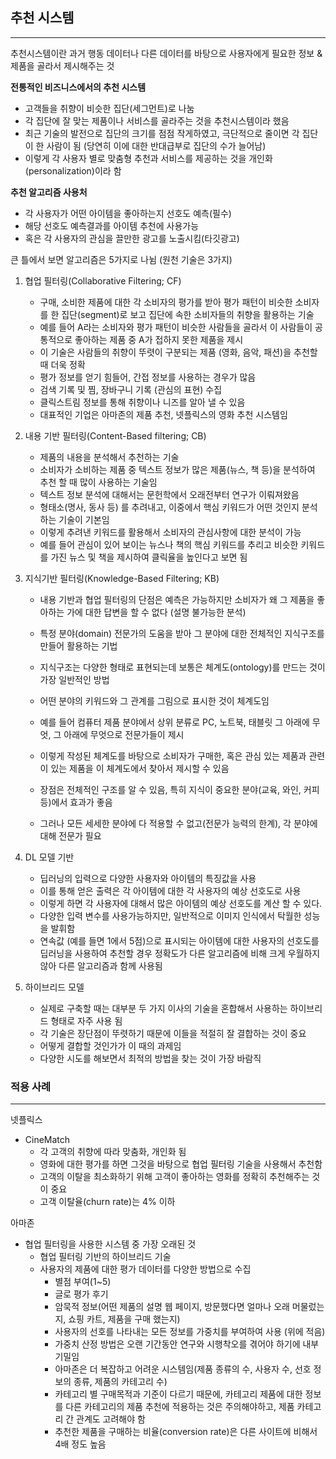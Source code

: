 ## 추천 시스템

---

추천시스템이란 과거 행동 데이터나 다른 데이터를 바탕으로 사용자에게 필요한 정보 & 제품을 골라서 제시해주는 것



**전통적인 비즈니스에서의 추천 시스템**

- 고객들을 취향이 비슷한 집단(세그먼트)로 나눔
- 각 집단에 잘 맞는 제품이나 서비스를 골라주는 것을 추천시스템이라 했음
- 최근 기술의 발전으로 집단의 크기를 점점 작게하였고, 극단적으로 줄이면 각 집단이 한 사람이 됨 (당연히 이에 대한 반대급부로 집단의 수가 늘어남)
- 이렇게 각 사용자 별로 맞춤형 추천과 서비스를 제공하는 것을 개인화(personalization)이라 함



**추천 알고리즘 사용처**

- 각 사용자가 어떤 아이템을 좋아하는지 선호도 예측(필수)
- 해당 선호도 예측결과를 아이템 추천에 사용가능
- 혹은 각 사용자의 관심을 끌만한 광고를 노출시킴(타깃광고)



큰 틀에서 보면 알고리즘은 5가지로 나뉨 (원천 기술은 3가지)

1. 협업 필터링(Collaborative Filtering; CF)

   - 구매, 소비한 제품에 대한 각 소비자의 평가를 받아 평가 패턴이 비슷한 소비자를 한 집단(segment)로 보고 집단에 속한 소비자들의 취향을 활용하는 기술
   - 예를 들어 A라는 소비자와 평가 패턴이 비슷한 사람들을 골라서 이 사람들이 공통적으로 좋아하는 제품 중 A가 접하지 못한 제품을 제시
   - 이 기술은 사람들의 취향이 뚜렷이 구분되는 제품 (영화, 음악, 패션)을 추천할 때 더욱 정확
   - 평가 정보를 얻기 힘들어, 간접 정보를 사용하는 경우가 많음
   - 검색 기록 및 찜, 장바구니 기록 (관심의 표현) 수집
   - 클릭스트림 정보를 통해 취향이나 니즈를 알아 낼 수 있음
   - 대표적인 기업은 아마존의 제품 추천, 넷플릭스의 영화 추천 시스템임

   

2. 내용 기반 필터링(Content-Based filtering; CB)

   - 제품의 내용을 분석해서 추천하는 기술
   - 소비자가 소비하는 제품 중 텍스트 정보가 많은 제품(뉴스, 책 등)을 분석하여 추천 할 때 많이 사용하는 기술임
   - 텍스트 정보 분석에 대해서는 문헌학에서 오래전부터 연구가 이뤄져왔음
   - 형태소(명사, 동사 등) 를 추려내고, 이중에서 핵심 키워드가 어떤 것인지 분석하는 기술이 기본임
   - 이렇게 추려낸 키워드를 활용해서 소비자의 관심사항에 대한 분석이 가능
   - 예를 들어 관심이 있어 보이는 뉴스나 책의 핵심 키워드를 추리고 비슷한 키워드를 가진 뉴스 및 책을 제시하여 클릭율을 높인다고 보면 됨

   

3. 지식기반 필터링(Knowledge-Based Filtering; KB)

   - 내용 기반과 협업 필터링의 단점은 예측은 가능하지만 소비자가 왜 그 제품을 좋아하는 가에 대한 답변을 할 수 없다 (설명 불가능한 분석)
   - 특정 분야(domain) 전문가의 도움을 받아 그 분야에 대한 전체적인 지식구조를 만들어 활용하는 기법
   - 지식구조는 다양한 형태로 표현되는데 보통은 체계도(ontology)를 만드는 것이 가장 일반적인 방법
   - 어떤 분야의 키워드와 그 관계를 그림으로 표시한 것이 체계도임
   - 예를 들어 컴퓨터 제품 분야에서 상위 분류로 PC, 노트북, 태블릿 그 아래에 무엇, 그 아래에 무엇으로 전문가들이 제시
   - 이렇게 작성된 체계도를 바탕으로 소비자가 구매한, 혹은 관심 있는 제품과 관련이 있는 제품을 이 체계도에서 찾아서 제시할 수 있음

   - 장점은 전체적인 구조를 알 수 있음, 특히 지식이 중요한 분야(교육, 와인, 커피 등)에서 효과가 좋음
   - 그러나 모든 세세한 분야에 다 적용할 수 없고(전문가 능력의 한계), 각 분야에 대해 전문가 필요

   

4. DL 모델 기반

   - 딥러닝의 입력으로 다양한 사용자와 아이템의 특징값을 사용
   - 이를 통해 얻은 출력은 각 아이템에 대한 각 사용자의 예상 선호도로 사용
   - 이렇게 하면 각 사용자에 대해서 많은 아이템의 예상 선호도를 계산 할 수 있다.
   - 다양한 입력 변수를 사용가능하지만, 일반적으로 이미지 인식에서 탁월한 성능을 발휘함
   - 연속값 (예를 들면 1에서 5점)으로 표시되는 아이템에 대한 사용자의 선호도를 딥러닝을 사용하여 추천할 경우 정확도가 다른 알고리즘에 비해 크게 우월하지 않아 다른 알고리즘과 함께 사용됨

   

5. 하이브리드 모델

   - 실제로 구축할 때는 대부분 두 가지 이사의 기술을 혼합해서 사용하는 하이브리드 형태로 자주 사용 됨
   - 각 기술은 장단점이 뚜렷하기 때문에 이들을 적절히 잘 결합하는 것이 중요
   - 어떻게 결합할 것인가가 이 때의 과제임
   - 다양한 시도를 해보면서 최적의 방법을 찾는 것이 가장 바람직



### 적용 사례

---

넷플릭스

- CineMatch 
  - 각 고객의 취향에 따라 맞춤화, 개인화 됨
  - 영화에 대한 평가를 하면 그것을 바탕으로 협업 필터링 기술을 사용해서 추천함
  - 고객의 이탈을 최소화하기 위해 고객이 좋아하는 영화를 정확히 추천해주는 것이 중요
  - 고객 이탈율(churn rate)는 4% 이하

아마존

- 협업 필터링을 사용한 시스템 중 가장 오래된 것
  - 협업 필터링 기반의 하이브리드 기술
  - 사용자의 제품에 대한 평가 데이터를 다양한 방법으로 수집
    - 별점 부여(1~5)
    - 글로 평가 후기
    - 암묵적 정보(어떤 제품의 설명 웹 페이지, 방문했다면 얼마나 오래 머물렀는지, 쇼핑 카트, 제품을 구매 했는지)
    - 사용자의 선호를 나타내는 모든 정보를 가중치를 부여하여 사용 (위에 적음)
    - 가중치 산정 방법은 오랜 기간동안 연구와 시행착오를 겪어야 하기에 내부 기밀임
    - 아마존은 더 복잡하고 어려운 시스템임(제품 종류의 수, 사용자 수,  선호 정보의 종류, 제품의 카테고리 수)
    - 카테고리 별 구매목적과 기준이 다르기 때문에, 카테고리 제품에 대한 정보를 다른 카테고리의 제품 추천에 적용하는 것은 주의해야하고, 제품 카테고리 간 관계도 고려해야 함
    - 추천한 제품을 구매하는 비율(conversion rate)은 다른 사이트에 비해서 4배 정도 높음

